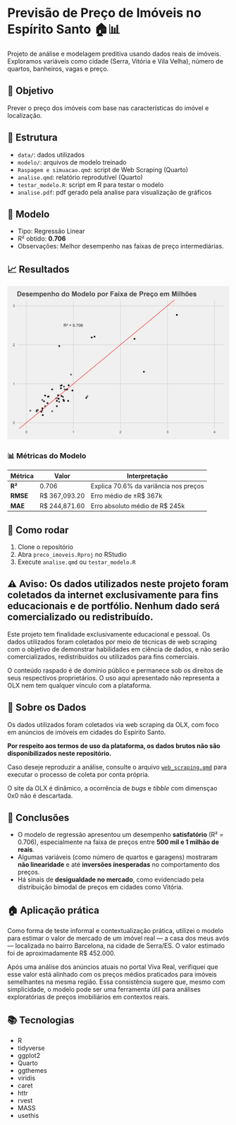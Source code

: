 # Previsão de Preço de Imóveis no Espírito Santo 🏠📊

Projeto de análise e modelagem preditiva usando dados reais de imóveis. Exploramos variáveis como cidade (Serra, Vitória e Vila Velha), número de quartos, banheiros, vagas e preço.

## 📌 Objetivo

Prever o preço dos imóveis com base nas características do imóvel e localização.

## 📁 Estrutura
- `data/`: dados utilizados
- `modelo/`: arquivos de modelo treinado
- `Raspagem e simuacao.qmd`: script de Web Scraping (Quarto)
- `analise.qmd`: relatório reprodutível (Quarto)
- `testar_modelo.R`: script em R para testar o modelo
- `analise.pdf`: pdf gerado pela analise para visualização de gráficos


## 🧪 Modelo
- Tipo: Regressão Linear
- R² obtido: **0.706**
- Observações: Melhor desempenho nas faixas de preço intermediárias.

## 📈 Resultados

![](modelo/performance.png)

### 📊 Métricas do Modelo

| Métrica  | Valor          | Interpretação                         |
|----------|----------------|---------------------------------------|
| **R²**   | 0.706          | Explica 70.6% da variância nos preços |
| **RMSE** | R\$ 367,093.20 | Erro médio de ±R\$ 367k               |
| **MAE**  | R\$ 244,871.60 | Erro absoluto médio de R\$ 245k       |

## 🔧 Como rodar

1.  Clone o repositório
2.  Abra `preco_imoveis.Rproj` no RStudio
3.  Execute `analise.qmd` ou `testar_modelo.R`

## ⚠️ Aviso: Os dados utilizados neste projeto foram coletados da internet exclusivamente para fins educacionais e de portfólio. Nenhum dado será comercializado ou redistribuído.

Este projeto tem finalidade exclusivamente educacional e pessoal. Os dados utilizados foram coletados por meio de técnicas de web scraping com o objetivo de demonstrar habilidades em ciência de dados, e não serão comercializados, redistribuídos ou utilizados para fins comerciais.

O conteúdo raspado é de domínio público e permanece sob os direitos de seus respectivos proprietários. O uso aqui apresentado não representa a OLX nem tem qualquer vínculo com a plataforma.

## 📁 Sobre os Dados

Os dados utilizados foram coletados via web scraping da OLX, com foco em anúncios de imóveis em cidades do Espírito Santo.

**Por respeito aos termos de uso da plataforma, os dados brutos não são disponibilizados neste repositório.**

Caso deseje reproduzir a análise, consulte o arquivo [`web_scraping.qmd`](web_scraping.qmd) para executar o processo de coleta por conta própria.

O site da OLX é dinâmico, a ocorrência de *bugs* e *tibble* com dimensçao 0x0 não é descartada.

## 📌 Conclusões

- O modelo de regressão apresentou um desempenho **satisfatório** (R² = 0.706), especialmente na faixa de preços entre **500 mil e 1 milhão de reais**.
- Algumas variáveis (como número de quartos e garagens) mostraram **não linearidade** e até **inversões inesperadas** no comportamento dos preços.
- Há sinais de **desigualdade no mercado**, como evidenciado pela distribuição bimodal de preços em cidades como Vitória.

## 🏠 Aplicação prática

Como forma de teste informal e contextualização prática, utilizei o modelo para estimar o valor de mercado de um imóvel real — a casa dos meus avós — localizada no bairro Barcelona, na cidade de Serra/ES. O valor estimado foi de aproximadamente R$ 452.000.

Após uma análise dos anúncios atuais no portal Viva Real, verifiquei que esse valor está alinhado com os preços médios praticados para imóveis semelhantes na mesma região. Essa consistência sugere que, mesmo com simplicidade, o modelo pode ser uma ferramenta útil para análises exploratórias de preços imobiliários em contextos reais.

## 📚 Tecnologias

-   R
-   tidyverse
-   ggplot2
-   Quarto
-   ggthemes
-   viridis
-   caret
-   httr
-   rvest
-   MASS
-   usethis
